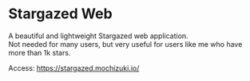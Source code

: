 # Stargazed Web

A beautiful and lightweight Stargazed web application.  
Not needed for many users, but very useful for users like me who have more than 1k stars.

Access: https://stargazed.mochizuki.io/
